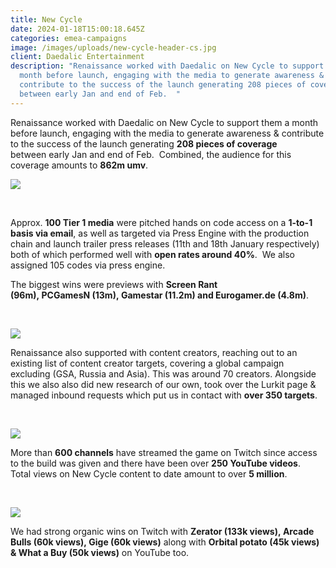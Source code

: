 ```yaml
---
title: New Cycle
date: 2024-01-18T15:00:18.645Z
categories: emea-campaigns
image: /images/uploads/new-cycle-header-cs.jpg
client: Daedalic Entertainment
description: "Renaissance worked with Daedalic on New Cycle to support them a
  month before launch, engaging with the media to generate awareness &
  contribute to the success of the launch generating 208 pieces of coverage
  between early Jan and end of Feb.  "
---
```

<!--StartFragment-->

Renaissance worked with Daedalic on New Cycle to support them a month before launch, engaging with the media to generate awareness & contribute to the success of the launch generating **208 pieces of coverage** between early Jan and end of Feb.  Combined, the audience for this coverage amounts to **862m umv**.​

<!--EndFragment-->

![](/images/uploads/nc1.jpg)





​

Approx. **100 Tier 1 media** were pitched hands on code access on a **1-to-1 basis via email**, as well as targeted via Press Engine with the production chain and launch trailer press releases (11th and 18th January respectively) both of which performed well with **open rates around 40%**.  We also assigned 105 codes via press engine.​

​The biggest wins were previews with **Screen Rant (96m), PCGamesN (13m), Gamestar (11.2m) and Eurogamer.de (4.8m)**.​

​

![](/images/uploads/nc3.jpg)









Renaissance also supported with content creators, reaching out to an existing list of content creator targets, covering a global campaign excluding (GSA, Russia and Asia). This was around 70 creators. ​ Alongside this we also also did new research of our own, took over the Lurkit page & managed inbound requests which put us in contact with **over 350 targets**.​

​

![](/images/uploads/nc-cc-1.jpg)





More than **600 channels** have streamed the game on Twitch since access to the build was given and there have been over **250 YouTube videos**. ​ Total views on New Cycle content to date amount to over **5 million**. ​

​

![](/images/uploads/nc-cc-2.jpg)





We had strong organic wins on Twitch with **Zerator (133k views), Arcade Bulls (60k views), Gige (60k views)** along with **Orbital potato (45k views) & What a Buy (50k views)** on YouTube too.

<!--EndFragment-->